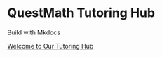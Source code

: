 # QuestMath Tutoring Hub

Build with Mkdocs

[Welcome to Our Tutoring Hub](https://math.frontecho.top)
